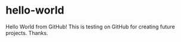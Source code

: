 # hello-world
Hello World from GitHub!
This is testing on GitHub for creating future projects. Thanks.
